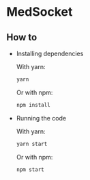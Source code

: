 # MedSocket

## How to

- Installing dependencies

  With yarn:

  ```bash
  yarn
  ```

  Or with npm:

  ```bash
  npm install
  ```

- Running the code

  With yarn:

  ```bash
  yarn start
  ```

  Or with npm:

  ```bash
  npm start
  ```
